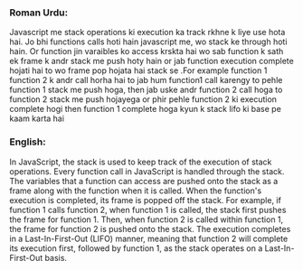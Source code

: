 ### Roman Urdu:

Javascript me stack operations ki execution ka track rkhne k liye use hota hai. Jo bhi functions calls hoti hain javascript me, wo stack ke through hoti hain. Or function jin varaibles ko access krskta hai wo sab function k sath ek frame k andr stack me push hoty hain or jab function execution complete hojati hai to wo frame pop hojata hai stack se .For example function 1 function 2 k andr call horha hai to jab hum function1 call karengy to pehle function 1 stack me push hoga, then jab uske andr function 2 call hoga to function 2 stack me push hojayega or phir pehle function 2 ki execution complete hogi then function 1 complete hoga kyun k stack lifo ki base pe kaam karta hai


### English: 

In JavaScript, the stack is used to keep track of the execution of stack operations. Every function call in JavaScript is handled through the stack. The variables that a function can access are pushed onto the stack as a frame along with the function when it is called. When the function's execution is completed, its frame is popped off the stack. For example, if function 1 calls function 2, when function 1 is called, the stack first pushes the frame for function 1. Then, when function 2 is called within function 1, the frame for function 2 is pushed onto the stack. The execution completes in a Last-In-First-Out (LIFO) manner, meaning that function 2 will complete its execution first, followed by function 1, as the stack operates on a Last-In-First-Out basis.